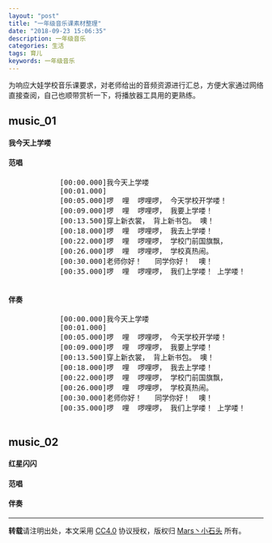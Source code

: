 ```yaml
---
layout: "post"
title: "一年级音乐课素材整理"
date: "2018-09-23 15:06:35"
description: 一年级音乐
categories: 生活
tags: 育儿
keywords: 一年级音乐
---
```


为响应大娃学校音乐课要求，对老师给出的音频资源进行汇总，方便大家通过网络直接查阅，自己也顺带赏析一下，将播放器工具用的更熟练。




<link href="https://cdn.bootcss.com/aplayer/1.10.1/APlayer.min.css" rel="stylesheet">
<script src="https://cdn.bootcss.com/aplayer/1.10.1/APlayer.min.js"></script>
<style>
	.demo{width:100%;}
</style>

## music_01

#### 我今天上学喽

#### 范唱

<div class="demo">
	<div id="player1">
		<pre class="aplayer-lrc-content">
			[00:00.000]我今天上学喽
			[00:01.000] 
			[00:05.000]啰  哩  啰哩啰， 今天学校开学喽！
			[00:09.000]啰  哩  啰哩啰， 我要上学喽！
			[00:13.500]穿上新衣裳， 背上新书包。 噢！
			[00:18.000]啰  哩  啰哩啰， 我去上学喽！
			[00:22.000]啰  哩  啰哩啰， 学校门前国旗飘，
			[00:26.000]啰  哩  啰哩啰， 学校真热闹。
			[00:30.000]老师你好！   同学你好！  噢！ 
			[00:35.000]啰  哩  啰哩啰， 我们上学喽！ 上学喽！
		</pre>
	</div>
</div>
<script>
	var ap = new APlayer
			({
				element: document.getElementById('player1'),
				narrow: false,
				autoplay: false,
				showlrc: true,
				listMaxHeight: 500,
				music: {
						title: '我今天上学喽',
						author: '范唱',
						url: '/music/01_first_grade/01_我今天上学喽_范唱.mp3',
						pic: 'https://timgsa.baidu.com/timg?image&quality=80&size=b10000_10000&sec=1537689285&di=fe3c9df0e08d1831f40360d2ea272426&src=http://photocdn.sohu.com/20150831/mp29951775_1440981948082_2.jpeg'
						}
			});
	ap.init;
</script>

#### 伴奏

<div class="demo">
	<div id="player2">
		<pre class="aplayer-lrc-content">
			[00:00.000]我今天上学喽
			[00:01.000] 
			[00:05.000]啰  哩  啰哩啰， 今天学校开学喽！
			[00:09.000]啰  哩  啰哩啰， 我要上学喽！
			[00:13.500]穿上新衣裳， 背上新书包。 噢！
			[00:18.000]啰  哩  啰哩啰， 我去上学喽！
			[00:22.000]啰  哩  啰哩啰， 学校门前国旗飘，
			[00:26.000]啰  哩  啰哩啰， 学校真热闹。
			[00:30.000]老师你好！   同学你好！  噢！ 
			[00:35.000]啰  哩  啰哩啰， 我们上学喽！ 上学喽！
		</pre>
	</div>
</div>
<script>
	var ap = new APlayer
			({
				element: document.getElementById('player2'),
				narrow: false,
				autoplay: false,
				showlrc: true,
				listMaxHeight: 500,
				music: {
						title: '我今天上学喽',
						author: '伴奏',
						url: '/music/01_first_grade/01_我今天上学喽_伴奏.mp3',
						pic: 'https://timgsa.baidu.com/timg?image&quality=80&size=b10000_10000&sec=1537689285&di=fe3c9df0e08d1831f40360d2ea272426&src=http://photocdn.sohu.com/20150831/mp29951775_1440981948082_2.jpeg'
						}
			});
	ap.init;
</script>

## music_02

#### 红星闪闪

#### 范唱

#### 伴奏

---

**转载**请注明出处，本文采用 [CC4.0](http://creativecommons.org/licenses/by-nc-nd/4.0/) 协议授权，版权归 [Mars丶小石头](https://www.zorin.xin) 所有。